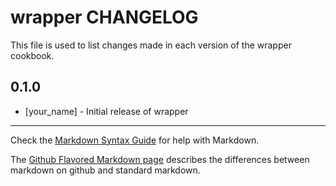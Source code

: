 wrapper CHANGELOG
=================

This file is used to list changes made in each version of the wrapper cookbook.

0.1.0
-----
- [your_name] - Initial release of wrapper

- - -
Check the [Markdown Syntax Guide](http://daringfireball.net/projects/markdown/syntax) for help with Markdown.

The [Github Flavored Markdown page](http://github.github.com/github-flavored-markdown/) describes the differences between markdown on github and standard markdown.
